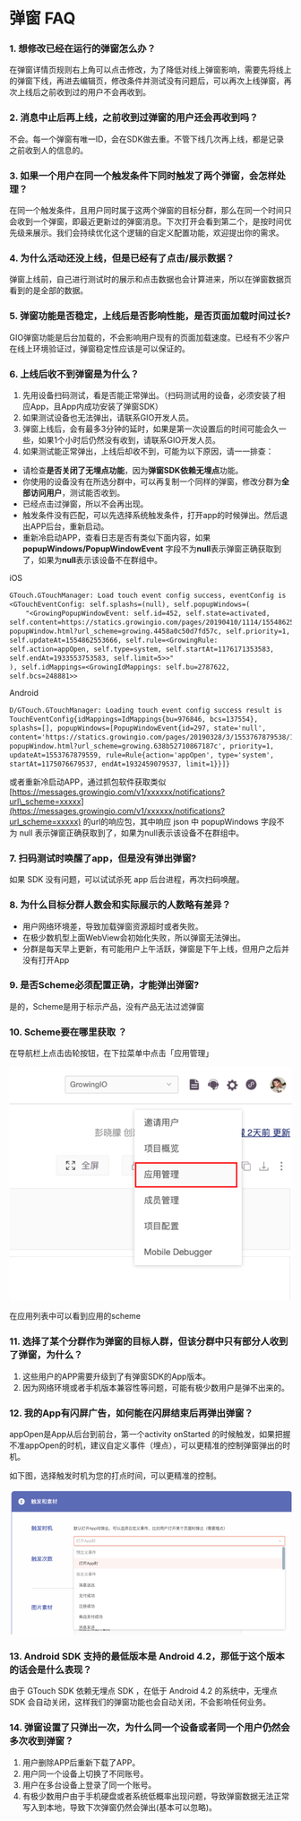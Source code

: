# 弹窗 FAQ

### **1. 想修改已经在运行的弹窗怎么办？**

在弹窗详情页规则右上角可以点击修改，为了降低对线上弹窗影响，需要先将线上的弹窗下线，再进去编辑页，修改条件并测试没有问题后，可以再次上线弹窗，再次上线后之前收到过的用户不会再收到。

### 2. 消息中止后再上线，之前收到过弹窗的用户还会再收到吗？

不会。每一个弹窗有唯一ID，会在SDK做去重。不管下线几次再上线，都是记录之前收到人的信息的。

### **3. 如果一个用户在同一个触发条件下同时触发了两个弹窗，会怎样处理？**

在同一个触发条件，且用户同时属于这两个弹窗的目标分群，那么在同一个时间只会收到一个弹窗，即最近更新过的弹窗消息。下次打开会看到第二个，是按时间优先级来展示。我们会持续优化这个逻辑的自定义配置功能，欢迎提出你的需求。

### **4. 为什么活动还没上线，但是已经有了点击/展示数据？**

弹窗上线前，自己进行测试时的展示和点击数据也会计算进来，所以在弹窗数据页看到的是全部的数据。

### 5. 弹窗功能是否稳定，上线后是否影响性能，是否页面加载时间过长?

GIO弹窗功能是后台加载的，不会影响用户现有的页面加载速度。已经有不少客户在线上环境验证过，弹窗稳定性应该是可以保证的。

### **6. 上线后收不到弹窗是为什么？**

1. 先用设备扫码测试，看是否能正常弹出。（扫码测试用的设备，必须安装了相应App，且App内成功安装了弹窗SDK）
2. 如果测试设备也无法弹出，请联系GIO开发人员。
3. 弹窗上线后，会有最多3分钟的延时，如果是第一次设置后的时间可能会久一些，如果1个小时后仍然没有收到，请联系GIO开发人员。
4. 如果测试能正常弹出，上线后却收不到，可能为以下原因，请一一排查：

* 请检查**是否关闭了无埋点功能**，因为**弹窗SDK依赖无埋点**功能。
* 你使用的设备没有在所选分群中，可以再复制一个同样的弹窗，修改分群为**全部访问用户**，测试能否收到。
* 已经点击过弹窗，所以不会再出现。
* 触发条件没有匹配，可以先选择系统触发条件，打开app的时候弹出。然后退出APP后台，重新启动。
* 重新冷启动APP，查看日志是否有类似下面内容，如果**popupWindows/PopupWindowEvent** 字段不为**null**表示弹窗正确获取到了，如果为**null**表示该设备不在群组中。

iOS

```text
GTouch.GTouchManager: Load touch event config success, eventConfig is <GTouchEventConfig: self.splashs=(null), self.popupWindows=(
    "<GrowingPopupWindowEvent: self.id=452, self.state=activated, self.content=https://statics.growingio.com/pages/20190410/1114/1554862553584/1554862553584-popupWindow.html?url_scheme=growing.4458a0c50d7fd57c, self.priority=1, self.updateAt=1554862553666, self.rule=<GrowingRule: self.action=appOpen, self.type=system, self.startAt=1176171353583, self.endAt=1933553753583, self.limit=5>>"
), self.idMappings=<GrowingIdMappings: self.bu=2787622, self.bcs=248881>>
```

Android

```text
D/GTouch.GTouchManager: Loading touch event config success result is TouchEventConfig{idMappings=IdMappings{bu=976846, bcs=137554}, splashs=[], popupWindows=[PopupWindowEvent{id=297, state='null', content='https://statics.growingio.com/pages/20190328/3/1553767879538/1553767879538-popupWindow.html?url_scheme=growing.638b52710867187c', priority=1, updateAt=1553767879559, rule=Rule{action='appOpen', type='system', startAt=1175076679537, endAt=1932459079537, limit=1}}]}
```

或者重新冷启动APP，通过抓包软件获取类似[https://messages.growingio.com/v1/xxxxxx/notifications?url\_scheme=xxxxx](https://messages.growingio.com/v1/xxxxxx/notifications?url_scheme=xxxxx) 的url的响应包，其中响应 json 中 popupWindows 字段不为 null 表示弹窗正确获取到了，如果为null表示该设备不在群组中。

### **7. 扫码测试时唤醒了app，但是没有弹出弹窗?**

如果 SDK 没有问题，可以试试杀死 app 后台进程，再次扫码唤醒。

### 8. 为什么目标分群人数会和实际展示的人数略有差异？

* 用户网络环境差，导致加载弹窗资源超时或者失败。
* 在极少数机型上面WebView会初始化失败，所以弹窗无法弹出。
* 分群是每天早上更新，有可能用户上午活跃，弹窗是下午上线，但用户之后并没有打开App

### 9. 是否Scheme必须配置正确，才能弹出弹窗?

是的，Scheme是用于标示产品，没有产品无法过滤弹窗

### 10. Scheme要在哪里获取 ？

在导航栏上点击齿轮按钮，在下拉菜单中点击「应用管理」

![](../.gitbook/assets/image%20%2830%29.png)

在应用列表中可以看到应用的scheme

### 11. 选择了某个分群作为弹窗的目标人群，但该分群中只有部分人收到了弹窗，为什么？

1. 这些用户的APP需要升级到了有弹窗SDK的App版本。
2. 因为网络环境或者手机版本兼容性等问题，可能有极少数用户是弹不出来的。

### 12. 我的App有闪屏广告，如何能在闪屏结束后再弹出弹窗？

appOpen是App从后台到前台，第一个activity onStarted 的时候触发，如果把握不准appOpen的时机，建议自定义事件（埋点），可以更精准的控制弹窗弹出的时机。

如下图，选择触发时机为您的打点时间，可以更精准的控制。

![](../.gitbook/assets/image%20%2815%29.png)

### **13. Android SDK 支持的最低版本是 Android 4.2，那低于这个版本的话会是什么表现？**

由于 GTouch SDK 依赖无埋点 SDK ，在低于 Android 4.2 的系统中，无埋点 SDK 会自动关闭，这样我们的弹窗功能也会自动关闭，不会影响任何业务。

### 14. 弹窗设置了只弹出一次，为什么同一个设备或者同一个用户仍然会多次收到弹窗？

1. 用户删除APP后重新下载了APP。
2. 用户同一个设备上切换了不同账号。 
3. 用户在多台设备上登录了同一个账号。 
4. 有极少数用户由于手机硬盘或者系统低概率出现问题，导致弹窗数据无法正常写入到本地，导致下次弹窗仍然会弹出\(基本可以忽略\)。







